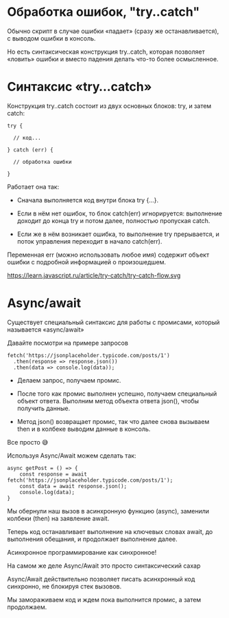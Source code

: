 # Обработка ошибок, "try..catch"

Обычно скрипт в случае ошибки «падает» (сразу же останавливается), с выводом ошибки в консоль.

Но есть синтаксическая конструкция try..catch, которая позволяет «ловить» ошибки и вместо падения делать что-то более осмысленное.

# Синтаксис «try…catch»

Конструкция try..catch состоит из двух основных блоков: try, и затем catch:

```
try {

  // код...

} catch (err) {

  // обработка ошибки

}

```

Работает она так:

- Сначала выполняется код внутри блока try {...}.

- Если в нём нет ошибок, то блок catch(err) игнорируется: выполнение доходит до конца try и потом далее, полностью пропуская catch.

- Если же в нём возникает ошибка, то выполнение try прерывается, и поток управления переходит в начало catch(err). 

Переменная err (можно использовать любое имя) содержит объект ошибки с подробной информацией о произошедшем.

https://learn.javascript.ru/article/try-catch/try-catch-flow.svg


# Async/await

Существует специальный синтаксис для работы с промисами, который называется «async/await»

Давайте посмотри на примере запросов

```
fetch('https://jsonplaceholder.typicode.com/posts/1')
  .then(response => response.json())
  .then(data => console.log(data));

```

- Делаем запрос, получаем промис.

- После того как промис выполнен успешно, получаем специальный объект ответа. Выполним метод объекта ответа json(), чтобы получить данные.

- Метод json() возвращает промис, так что далее снова вызываем then и в колбеке выводим данные в консоль.

Все просто 😅

Используя Async/Await можем сделать так:

```
async getPost = () => {
	const response = await fetch('https://jsonplaceholder.typicode.com/posts/1');
	const data = await response.json();
	console.log(data);
}

```

Мы обернули наш вызов в асинхронную функцию (async), заменили колбеки (then) на заявление await. 

Теперь код останавливает выполнение на ключевых словах await, до выполнения обещания, и продолжает выполнение далее. 

Асинхронное программирование как синхронное!

На самом же деле Async/Await это просто синтаксический сахар

Async/Await действительно позволяет писать асинхронный код синхронно, не блокируя стек вызовов. 

Мы замораживаем код и ждем пока выполнится промис, а затем продолжаем.


